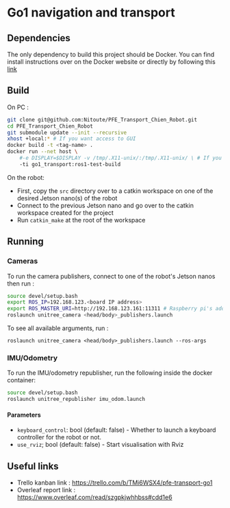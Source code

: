 # Go1 navigation and transport

## Dependencies
The only dependency to build this project should be Docker.
You can find install instructions over on the Docker website or directly by following this [link](https://docs.docker.com/engine/install/)

## Build
On PC :
```bash
git clone git@github.com:Nitoute/PFE_Transport_Chien_Robot.git
cd PFE_Transport_Chien_Robot
git submodule update --init --recursive
xhost +local:* # If you want access to GUI
docker build -t <tag-name> .
docker run --net host \
    #-e DISPLAY=$DISPLAY -v /tmp/.X11-unix/:/tmp/.X11-unix/ \ # If you want acces to GUI 
    -ti go1_transport:ros1-test-build
```
On the robot:
- First, copy the <code>src</code> directory over to a catkin workspace on one of the desired Jetson nano(s) of the robot
- Connect to the previous Jetson nano and go over to the catkin workspace created for the project
- Run <code>catkin_make</code> at the root of the workspace

## Running
### Cameras
To run the camera publishers, connect to one of the robot's Jetson nanos then run :

```bash
source devel/setup.bash
export ROS_IP=192.168.123.<board IP address>
export ROS_MASTER_URI=http://192.168.123.161:11311 # Raspberry pi's address
roslaunch unitree_camera <head/body>_publishers.launch 
```

To see all available arguments, run :

`roslaunch unitree_camera <head/body>_publishers.launch --ros-args`

### IMU/Odometry
To run the IMU/odometry republisher, run the following inside the docker container:

```bash
source devel/setup.bash
roslaunch unitree_republisher imu_odom.launch
```

#### Parameters
- `keyboard_control`: bool (default: false) - Whether to launch a keyboard controller for the robot or not.
- `use_rviz`; bool (default: false) - Start visualisation with Rviz


## Useful links
- Trello kanban link : https://trello.com/b/TMi6WSX4/pfe-transport-go1
- Overleaf report link : https://www.overleaf.com/read/szgpkjwhhbss#cdd1e6
